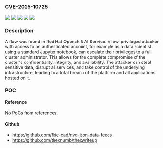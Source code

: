 ### [CVE-2025-10725](https://cve.mitre.org/cgi-bin/cvename.cgi?name=CVE-2025-10725)
![](https://img.shields.io/static/v1?label=Product&message=Red%20Hat%20OpenShift%20AI%20(RHOAI)&color=blue)
![](https://img.shields.io/static/v1?label=Product&message=Red%20Hat%20OpenShift%20AI%202.19&color=blue)
![](https://img.shields.io/static/v1?label=Product&message=Red%20Hat%20OpenShift%20AI%202.21&color=blue)
![](https://img.shields.io/static/v1?label=Version&message=&color=brightgreen)
![](https://img.shields.io/static/v1?label=Vulnerability&message=Incorrect%20Privilege%20Assignment&color=brightgreen)

### Description

A flaw was found in Red Hat Openshift AI Service. A low-privileged attacker with access to an authenticated account, for example as a data scientist using a standard Jupyter notebook, can escalate their privileges to a full cluster administrator. This allows for the complete compromise of the cluster's confidentiality, integrity, and availability. The attacker can steal sensitive data, disrupt all services, and take control of the underlying infrastructure, leading to a total breach of the platform and all applications hosted on it.

### POC

#### Reference
No PoCs from references.

#### Github
- https://github.com/fkie-cad/nvd-json-data-feeds
- https://github.com/thexnumb/thexwriteup

